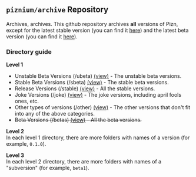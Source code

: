 ## `piznium/archive` Repository
Archives, archives. This github repository archives **all** versions of Pizn, except for the latest stable version (you can find it [here](https://github.com/piznium/pizn-in-cpp/tree/main/viewcode/latest)) and the latest beta version (you can find it [here](https://github.com/piznium/pizn-in-cpp/tree/main/viewcode/beta)).

### Directory guide
**Level 1**
* Unstable Beta Versions (/ubeta) [(view)](https://github.com/piznium/archive/tree/main/ubeta) - The unstable beta versions.
* Stable Beta Versions (/sbeta) [(view)](https://github.com/piznium/archive/tree/main/sbeta) - The stable beta versions.
* Release Versions (/stable) [(view)](https://github.com/piznium/archive/tree/main/stable) - All the stable versions.
* Joke Versions (/joke) [(view)](https://github.com/piznium/archive/tree/main/joke) - The joke versions, including april fools ones, etc.
* Other types of versions (/other) [(view)](https://github.com/piznium/archive/tree/main/other) - The other versions that don't fit into any of the above categories.
* ~~Beta Versions (/betas) [(view)](https://github.com/piznium/archive/tree/main/betas) - All the beta versions.~~

**Level 2**<br />
In each level 1 directory, there are more folders with names of a version (for example, `0.1.0`).

**Level 3**<br />
In each level 2 directory, there are more folders with names of a "subversion" (for example, `beta1`).
